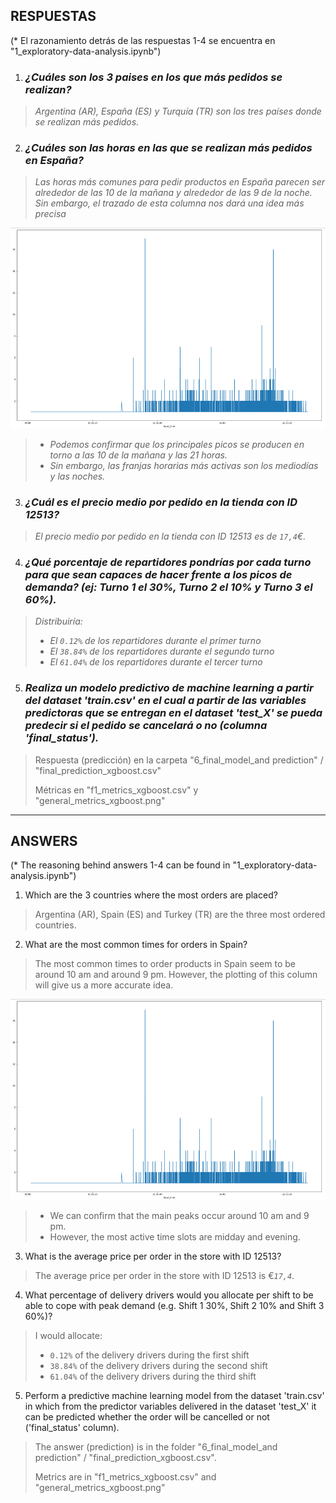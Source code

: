 
RESPUESTAS
--------------------------
(* El razonamiento detrás de las respuestas 1-4 se encuentra en "1_exploratory-data-analysis.ipynb")
1. ### _¿Cuáles son los 3 paises en los que más pedidos se realizan?_

> _Argentina (AR), España (ES) y Turquía (TR) son los tres países donde se realizan más pedidos._

2. ### _¿Cuáles son las horas en las que se realizan más pedidos en España?_

> _Las horas más comunes para pedir productos en España parecen ser alrededor de las 10 de la mañana y alrededor de las 9 de la noche. Sin embargo, el trazado de esta columna nos dará una idea más precisa_

![grafico](data/most_freq_hours.png)

> *  _Podemos confirmar que los principales picos se producen en torno a las 10 de la mañana y las 21 horas._
> * _Sin embargo, las franjas horarias más activas son los mediodías y las noches._

3. ### _¿Cuál es el precio medio por pedido en la tienda con ID 12513?_

> _El precio medio por pedido en la tienda con ID 12513 es de *`17,4`*€._

4. ### _¿Qué porcentaje de repartidores pondrías por cada turno para que sean capaces de hacer frente a los picos de demanda? (ej: Turno 1 el 30%, Turno 2 el 10% y Turno 3 el 60%)._

>  _Distribuiría:_
> * _El `0.12%` de los repartidores durante el primer turno_
> * _El `38.84%` de los repartidores durante el segundo turno_
> * _El `61.04%` de los repartidores durante el tercer turno_

5. ### _Realiza un modelo predictivo de machine learning a partir del dataset 'train.csv' en el cual a partir de las variables predictoras que se entregan en el dataset 'test_X' se pueda predecir si el pedido se cancelará o no (columna 'final_status')._

> Respuesta (predicción) en la carpeta "6_final_model_and prediction" / "final_prediction_xgboost.csv"
>
> Métricas en "f1_metrics_xgboost.csv" y "general_metrics_xgboost.png"


-----------------------------
ANSWERS
-----------------------------


(* The reasoning behind answers 1-4 can be found in "1_exploratory-data-analysis.ipynb")

1. Which are the 3 countries where the most orders are placed?

> Argentina (AR), Spain (ES) and Turkey (TR) are the three most ordered countries.

2. What are the most common times for orders in Spain?

> The most common times to order products in Spain seem to be around 10 am and around 9 pm. However, the plotting of this column will give us a more accurate idea.

![plot](data/most_freq_hours.png)

> * We can confirm that the main peaks occur around 10 am and 9 pm.
> * However, the most active time slots are midday and evening.

3. What is the average price per order in the store with ID 12513?

> The average price per order in the store with ID 12513 is €*`17,4`*.

4. What percentage of delivery drivers would you allocate per shift to be able to cope with peak demand (e.g. Shift 1 30%, Shift 2 10% and Shift 3 60%)?

> I would allocate:
> * `0.12%` of the delivery drivers during the first shift
> * `38.84%` of the delivery drivers during the second shift
> * `61.04%` of the delivery drivers during the third shift

5. Perform a predictive machine learning model from the dataset 'train.csv' in which from the predictor variables delivered in the dataset 'test_X' it can be predicted whether the order will be cancelled or not ('final_status' column).

> The answer (prediction) is in the folder "6_final_model_and prediction" / "final_prediction_xgboost.csv".
>
> Metrics are in "f1_metrics_xgboost.csv" and "general_metrics_xgboost.png"
